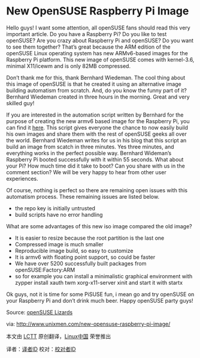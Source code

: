 New OpenSUSE Raspberry Pi Image
===============================

Hello guys! I want some attention, all openSUSE fans should read this very important article. Do you have a Raspberry Pi? Do you like to test openSUSE? Are you crazy about Raspberry Pi and openSUSE? Do you want to see them together? That’s great because the ARM edition of the openSUSE Linux operating system has new ARMv6-based images for the Raspberry Pi platform. This new image of openSUSE comes with kernel-3.6, minimal X11/icewm and is only 82MB compressed.

Don’t thank me for this, thank Bernhard Wiedeman. The cool thing about this image of openSUSE is that he created it using an alternative image building automatism from scratch. And, do you know the funny part of it? Bernhard Wiedeman created in three hours in the morning. Great and very skilled guy!

If you are interested in the automation script written by Bernhard for the purpose of creating the new armv6 based image for the Raspberry Pi, you can find it [here][1]. This script gives everyone the chance to now easily build his own images and share them with the rest of openSUSE geeks all over the world. Bernhard Wiedeman writes for us in his blog that this script an build an image from scatch in three minutes. Yes three minutes, and everything works in the perfect possible way. Bernhard Wideman’s Raspberry Pi booted successfully with it within 55 seconds. What about your Pi? How much time did it take to boot? Can you share with us in the comment section? We will be very happy to hear from other user experiences.

Of course, nothing is perfect so there are remaining open issues with this automatism process. These remaining issues are listed below.

- the repo key is initially untrusted
- build scripts have no error handling

What are some advantages of this new iso image compared  the old image?

- It is easier to resize because the root partition is the last one
- Compressed image is much smaller
- Reproducible image build, so easy to customize
- It is armv6 with floating point support, so could be faster
- We have over 5200 successfully built packages from openSUSE:Factory:ARM
- so for example you can install a minimalistic graphical environment with zypper install xauth twm xorg-x11-server xinit and start it with startx

Ok guys, not it is time for some PiSUSE fun, i mean go and try openSUSE on your Raspberry Pi and don’t drink much beer. Happy openSUSE party guys!

Source: [openSUSE Lizards][2]

via: http://www.unixmen.com/new-opensuse-raspberry-pi-image/

本文由 [LCTT][] 原创翻译，[Linux中国][] 荣誉推出

译者：[译者ID][] 校对：[校对者ID][]

[LCTT]:https://github.com/LCTT/TranslateProject
[Linux中国]:http://www.linux.cn/
[译者ID]:http://www.linux.cn/space/译者ID
[校对者ID]:http://www.linux.cn/space/校对者ID

[1]:https://build.opensuse.org/package/show/devel:ARM:Factory:Contrib:RaspberryPi/altimagebuild
[2]:https://lizards.opensuse.org/2013/09/07/new-raspberry-pi-image/

